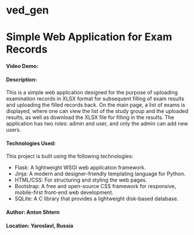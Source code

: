 # ved_gen
# Simple Web Application for Exam Records
#### Video Demo:  <URL HERE>
#### Description:
This is a simple web application designed for the purpose of uploading examination records in XLSX format for subsequent filling of exam results and uploading the filled records back. On the main page, a list of exams is displayed, where one can view the list of the study group and the uploaded results, as well as download the XLSX file for filling in the results. The application has two roles: admin and user, and only the admin can add new users.

#### Technologies Used:
This project is built using the following technologies:
- Flask: A lightweight WSGI web application framework.
- Jinja: A modern and designer-friendly templating language for Python.
- HTML/CSS: For structuring and styling the web pages.
- Bootstrap: A free and open-source CSS framework for responsive, mobile-first front-end web development.
- SQLite: A C library that provides a lightweight disk-based database.

#### Author: Anton Shtern
#### Location: Yaroslavl, Russia
